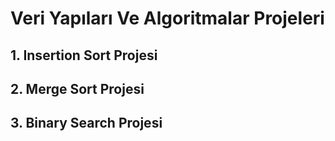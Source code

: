# Veri Yapıları Ve Algoritmalar Projeleri

## 1. Insertion Sort Projesi

## 2. Merge Sort Projesi

## 3. Binary Search Projesi
